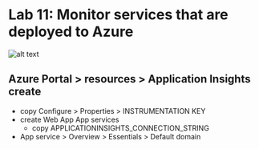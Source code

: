 # Lab 11: Monitor services that are deployed to Azure

![alt text](../img/LAB11-1.JPG)

## Azure Portal > resources > Application Insights create
- copy Configure > Properties > INSTRUMENTATION KEY
- create Web App App services
  - copy APPLICATIONINSIGHTS_CONNECTION_STRING
- App service > Overview > Essentials > Default domain